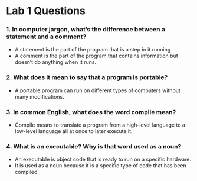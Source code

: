 # Lab 1 Questions

### 1. In computer jargon, what’s the difference between a statement and a comment?
- A statement is the part of the program that is a step in it running
- A comment is the part of the program that contains information but doesn’t do anything when it runs.
### 2. What does it mean to say that a program is portable?
- A portable program can run on different types of computers without many modifications.
### 3. In common English, what does the word compile mean?
- Compile means to translate a program from a high-level language to a low-level language all at once to later execute it.
### 4. What is an executable? Why is that word used as a noun?
- An executable is object code that is ready to run on a specific hardware.
- It is used as a noun because it is a specific type of code that has been compiled.